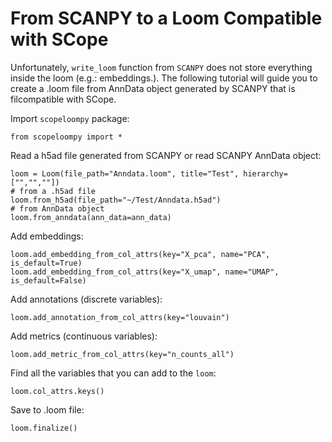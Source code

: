 # From SCANPY to a Loom Compatible with SCope

Unfortunately, `write_loom` function from `SCANPY` does not store everything inside the loom (e.g.: embeddings.). The following tutorial will guide you to create a .loom file from AnnData object generated by SCANPY that is filcompatible with SCope.

Import `scopeloompy` package:
```
from scopeloompy import *
```

Read a h5ad file generated from SCANPY or read SCANPY AnnData object:
```
loom = Loom(file_path="Anndata.loom", title="Test", hierarchy=["","",""])
# from a .h5ad file
loom.from_h5ad(file_path="~/Test/Anndata.h5ad")
# from AnnData object
loom.from_anndata(ann_data=ann_data)
```

Add embeddings:
```
loom.add_embedding_from_col_attrs(key="X_pca", name="PCA", is_default=True)
loom.add_embedding_from_col_attrs(key="X_umap", name="UMAP", is_default=False)
```

Add annotations (discrete variables):
```
loom.add_annotation_from_col_attrs(key="louvain")
```

Add metrics (continuous variables):
```
loom.add_metric_from_col_attrs(key="n_counts_all")
```

Find all the variables that you can add to the `loom`:
```
loom.col_attrs.keys()
```

Save to .loom file:
```
loom.finalize()
```